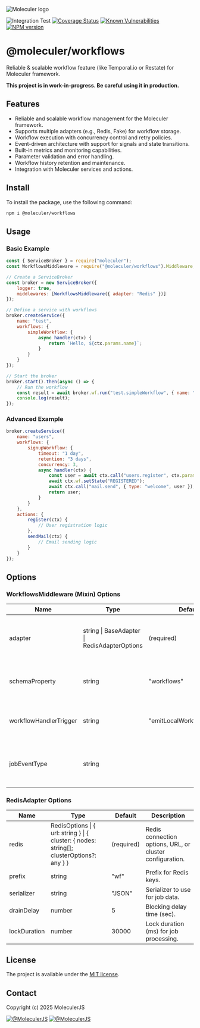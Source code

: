 ![Moleculer logo](http://moleculer.services/images/banner.png)

![Integration Test](https://github.com/moleculerjs/workflows/workflows/Integration%20Test/badge.svg)
[![Coverage Status](https://coveralls.io/repos/github/moleculerjs/workflows/badge.svg?branch=master)](https://coveralls.io/github/moleculerjs/workflows?branch=master)
[![Known Vulnerabilities](https://snyk.io/test/github/moleculerjs/workflows/badge.svg)](https://snyk.io/test/github/moleculerjs/workflows)
[![NPM version](https://badgen.net/npm/v/@moleculer/workflows)](https://www.npmjs.com/package/@moleculer/workflows)

# @moleculer/workflows
Reliable & scalable workflow feature (like Temporal.io or Restate) for Moleculer framework.

**This project is in work-in-progress. Be careful using it in production.**

## Features

- Reliable and scalable workflow management for the Moleculer framework.
- Supports multiple adapters (e.g., Redis, Fake) for workflow storage.
- Workflow execution with concurrency control and retry policies.
- Event-driven architecture with support for signals and state transitions.
- Built-in metrics and monitoring capabilities.
- Parameter validation and error handling.
- Workflow history retention and maintenance.
- Integration with Moleculer services and actions.

## Install

To install the package, use the following command:

```bash
npm i @moleculer/workflows
```

## Usage

### Basic Example

```javascript
const { ServiceBroker } = require("moleculer");
const WorkflowsMiddleware = require("@moleculer/workflows").Middleware;

// Create a ServiceBroker
const broker = new ServiceBroker({
    logger: true,
    middlewares: [WorkflowsMiddleware({ adapter: "Redis" })]
});

// Define a service with workflows
broker.createService({
    name: "test",
    workflows: {
        simpleWorkflow: {
            async handler(ctx) {
                return `Hello, ${ctx.params.name}`;
            }
        }
    }
});

// Start the broker
broker.start().then(async () => {
    // Run the workflow
    const result = await broker.wf.run("test.simpleWorkflow", { name: "World" });
    console.log(result);
});
```

### Advanced Example

```javascript
broker.createService({
    name: "users",
    workflows: {
        signupWorkflow: {
            timeout: "1 day",
            retention: "3 days",
            concurrency: 3,
            async handler(ctx) {
                const user = await ctx.call("users.register", ctx.params);
                await ctx.wf.setState("REGISTERED");
                await ctx.call("mail.send", { type: "welcome", user });
                return user;
            }
        }
    },
    actions: {
        register(ctx) {
            // User registration logic
        },
        sendMail(ctx) {
            // Email sending logic
        }
    }
});
```

## Options

### WorkflowsMiddleware (Mixin) Options

| Name                  | Type                                                      | Default         | Description                                                                                 |
|-----------------------|-----------------------------------------------------------|-----------------|---------------------------------------------------------------------------------------------|
| adapter               | string \| BaseAdapter \| RedisAdapterOptions           | (required)      | Adapter instance, name, or options for workflow storage.                                    |
| schemaProperty        | string                                                    | "workflows"    | Service schema property name for workflows.                                                  |
| workflowHandlerTrigger| string                                                    | "emitLocalWorkflowHandler" | Name of the method to trigger workflow handler.                                 |
| jobEventType          | string                                                    |                 | How job events are emitted (e.g., "broadcast", "emit").                                   |

### RedisAdapter Options

| Name         | Type                                                      | Default     | Description                                                                                 |
|--------------|-----------------------------------------------------------|-------------|---------------------------------------------------------------------------------------------|
| redis        | RedisOptions \| { url: string } \| { cluster: { nodes: string[]; clusterOptions?: any } } | (required)  | Redis connection options, URL, or cluster configuration.                                    |
| prefix       | string                                                    | "wf"       | Prefix for Redis keys.                                                                      |
| serializer   | string                                                    | "JSON"     | Serializer to use for job data.                                                             |
| drainDelay   | number                                                    | 5         | Blocking delay time (sec).                                                           |
| lockDuration | number                                                    | 30000       | Lock duration (ms) for job processing.                                                      |

<!-- ## Documentation
You can find [here the documentation](docs/README.md).

## Benchmark
There is some benchmark with all adapters. [You can find the results here.](benchmark/results/common/README.md) -->

## License
The project is available under the [MIT license](https://tldrlegal.com/license/mit-license).

## Contact
Copyright (c) 2025 MoleculerJS

[![@MoleculerJS](https://img.shields.io/badge/github-moleculerjs-green.svg)](https://github.com/moleculerjs) [![@MoleculerJS](https://img.shields.io/badge/twitter-MoleculerJS-blue.svg)](https://twitter.com/MoleculerJS)
